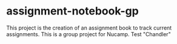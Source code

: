 # assignment-notebook-gp
This project is the creation of an assignment book to track current assignments. This is a group project for Nucamp.
Test "Chandler"
